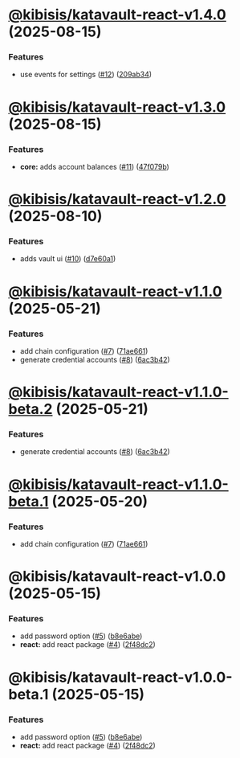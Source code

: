 # [@kibisis/katavault-react-v1.4.0](https://github.com/kibis-is/katavault/compare/@kibisis/katavault-react-v1.3.0...@kibisis/katavault-react-v1.4.0) (2025-08-15)


### Features

* use events for settings ([#12](https://github.com/kibis-is/katavault/issues/12)) ([209ab34](https://github.com/kibis-is/katavault/commit/209ab34aab18c58b307534f6fecebaf2b79f657f))

# [@kibisis/katavault-react-v1.3.0](https://github.com/kibis-is/katavault/compare/@kibisis/katavault-react-v1.2.0...@kibisis/katavault-react-v1.3.0) (2025-08-15)


### Features

* **core:** adds account balances ([#11](https://github.com/kibis-is/katavault/issues/11)) ([47f079b](https://github.com/kibis-is/katavault/commit/47f079b71279f730034d9ddd53204cf7263ad1fc))

# [@kibisis/katavault-react-v1.2.0](https://github.com/kibis-is/katavault/compare/@kibisis/katavault-react-v1.1.0...@kibisis/katavault-react-v1.2.0) (2025-08-10)


### Features

* adds vault ui ([#10](https://github.com/kibis-is/katavault/issues/10)) ([d7e60a1](https://github.com/kibis-is/katavault/commit/d7e60a114f722cd5fb66938169972f6512fcedea))

# [@kibisis/katavault-react-v1.1.0](https://github.com/kibis-is/katavault/compare/@kibisis/katavault-react-v1.0.0...@kibisis/katavault-react-v1.1.0) (2025-05-21)


### Features

* add chain configuration ([#7](https://github.com/kibis-is/katavault/issues/7)) ([71ae661](https://github.com/kibis-is/katavault/commit/71ae661050d717af3a7ed2393427c5af36ec4c80))
* generate credential accounts ([#8](https://github.com/kibis-is/katavault/issues/8)) ([6ac3b42](https://github.com/kibis-is/katavault/commit/6ac3b421da2339be152da3b291b249b4faea70f6))

# [@kibisis/katavault-react-v1.1.0-beta.2](https://github.com/kibis-is/katavault/compare/@kibisis/katavault-react-v1.1.0-beta.1...@kibisis/katavault-react-v1.1.0-beta.2) (2025-05-21)


### Features

* generate credential accounts ([#8](https://github.com/kibis-is/katavault/issues/8)) ([6ac3b42](https://github.com/kibis-is/katavault/commit/6ac3b421da2339be152da3b291b249b4faea70f6))

# [@kibisis/katavault-react-v1.1.0-beta.1](https://github.com/kibis-is/katavault/compare/@kibisis/katavault-react-v1.0.0...@kibisis/katavault-react-v1.1.0-beta.1) (2025-05-20)


### Features

* add chain configuration ([#7](https://github.com/kibis-is/katavault/issues/7)) ([71ae661](https://github.com/kibis-is/katavault/commit/71ae661050d717af3a7ed2393427c5af36ec4c80))

# @kibisis/katavault-react-v1.0.0 (2025-05-15)


### Features

* add password option ([#5](https://github.com/kibis-is/katavault/issues/5)) ([b8e6abe](https://github.com/kibis-is/katavault/commit/b8e6abe4afb3517bebd910c3dd713420e158e299))
* **react:** add react package ([#4](https://github.com/kibis-is/katavault/issues/4)) ([2f48dc2](https://github.com/kibis-is/katavault/commit/2f48dc2694de3b33cb9d77a9365420e223130530))

# @kibisis/katavault-react-v1.0.0-beta.1 (2025-05-15)


### Features

* add password option ([#5](https://github.com/kibis-is/katavault/issues/5)) ([b8e6abe](https://github.com/kibis-is/katavault/commit/b8e6abe4afb3517bebd910c3dd713420e158e299))
* **react:** add react package ([#4](https://github.com/kibis-is/katavault/issues/4)) ([2f48dc2](https://github.com/kibis-is/katavault/commit/2f48dc2694de3b33cb9d77a9365420e223130530))
